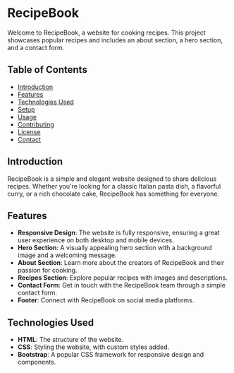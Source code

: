 # RecipeBook

Welcome to RecipeBook, a website for cooking recipes. This project showcases popular recipes and includes an about section, a hero section, and a contact form.

## Table of Contents

- [Introduction](#introduction)
- [Features](#features)
- [Technologies Used](#technologies-used)
- [Setup](#setup)
- [Usage](#usage)
- [Contributing](#contributing)
- [License](#license)
- [Contact](#contact)

## Introduction

RecipeBook is a simple and elegant website designed to share delicious recipes. Whether you're looking for a classic Italian pasta dish, a flavorful curry, or a rich chocolate cake, RecipeBook has something for everyone.

## Features

- **Responsive Design**: The website is fully responsive, ensuring a great user experience on both desktop and mobile devices.
- **Hero Section**: A visually appealing hero section with a background image and a welcoming message.
- **About Section**: Learn more about the creators of RecipeBook and their passion for cooking.
- **Recipes Section**: Explore popular recipes with images and descriptions.
- **Contact Form**: Get in touch with the RecipeBook team through a simple contact form.
- **Footer**: Connect with RecipeBook on social media platforms.

## Technologies Used

- **HTML**: The structure of the website.
- **CSS**: Styling the website, with custom styles added.
- **Bootstrap**: A popular CSS framework for responsive design and components.

